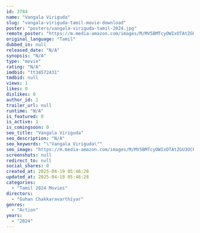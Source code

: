 ```yaml
---
id: 3784
name: "Vangala Viriguda"
slug: "vangala-viriguda-tamil-movie-download"
poster: "posters/vangala-viriguda-tamil-2024.jpg"
remote_poster: "https://m.media-amazon.com/images/M/MV5BMTcyOWIxOTAtZGU3OC00Yzk5LWFhMjItNTgyNzFkYjYzMzA1XkEyXkFqcGc@._V1_SX300.jpg"
original_language: "Tamil"
dubbed_in: null
released_date: "N/A"
synopsis: "N/A"
type: "movie"
rating: "N/A"
imdbid: "tt34572431"
tmdbid: null
views: 1
likes: 0
dislikes: 0
author_id: 1
trailer_url: null
runtime: "N/A"
is_featured: 0
is_active: 1
is_comingsoon: 0
seo_title: "Vangala Viriguda"
seo_description: "N/A"
seo_keywords: "\"Vangala Viriguda\""
seo_image: "https://m.media-amazon.com/images/M/MV5BMTcyOWIxOTAtZGU3OC00Yzk5LWFhMjItNTgyNzFkYjYzMzA1XkEyXkFqcGc@._V1_SX300.jpg"
screenshots: null
redirect_to: null
social_shares: 0
created_at: 2025-04-19 05:46:28
updated_at: 2025-04-19 05:46:28
categories:
  - "Tamil 2024 Movies"
directors:
  - "Guhan Chakkaravarthiyar"
genres:
  - "Action"
years:
  - "2024"
---
```

